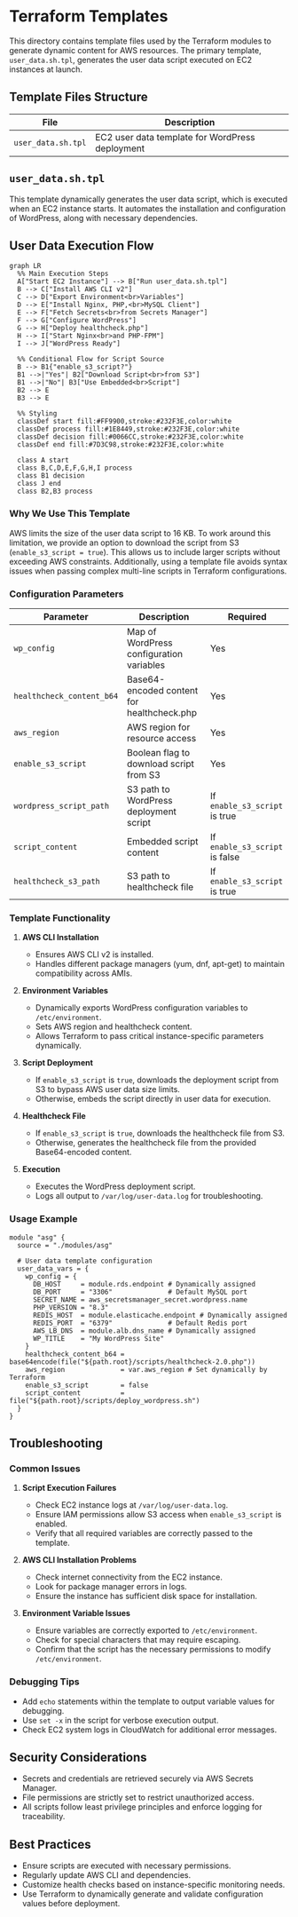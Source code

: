 # Terraform Templates

This directory contains template files used by the Terraform modules to generate dynamic content for AWS resources. The primary template, `user_data.sh.tpl`, generates the user data script executed on EC2 instances at launch.

## Template Files Structure

| File               | Description                                     |
|--------------------|-------------------------------------------------|
| `user_data.sh.tpl` | EC2 user data template for WordPress deployment |

## `user_data.sh.tpl`

This template dynamically generates the user data script, which is executed when an EC2 instance starts. It automates the installation and configuration of WordPress, along with necessary dependencies.

## User Data Execution Flow

```mermaid
graph LR
  %% Main Execution Steps
  A["Start EC2 Instance"] --> B["Run user_data.sh.tpl"]
  B --> C["Install AWS CLI v2"]
  C --> D["Export Environment<br>Variables"]
  D --> E["Install Nginx, PHP,<br>MySQL Client"]
  E --> F["Fetch Secrets<br>from Secrets Manager"]
  F --> G["Configure WordPress"]
  G --> H["Deploy healthcheck.php"]
  H --> I["Start Nginx<br>and PHP-FPM"]
  I --> J["WordPress Ready"]
  
  %% Conditional Flow for Script Source
  B --> B1{"enable_s3_script?"}
  B1 -->|"Yes"| B2["Download Script<br>from S3"]
  B1 -->|"No"| B3["Use Embedded<br>Script"]
  B2 --> E
  B3 --> E
  
  %% Styling
  classDef start fill:#FF9900,stroke:#232F3E,color:white
  classDef process fill:#1E8449,stroke:#232F3E,color:white
  classDef decision fill:#0066CC,stroke:#232F3E,color:white
  classDef end fill:#7D3C98,stroke:#232F3E,color:white
  
  class A start
  class B,C,D,E,F,G,H,I process
  class B1 decision
  class J end
  class B2,B3 process
```

### Why We Use This Template

AWS limits the size of the user data script to 16 KB. To work around this limitation, we provide an option to download the script from S3 (`enable_s3_script = true`). This allows us to include larger scripts without exceeding AWS constraints. Additionally, using a template file avoids syntax issues when passing complex multi-line scripts in Terraform configurations.

### Configuration Parameters

| Parameter                 | Description                                | Required                       |
|---------------------------|--------------------------------------------|--------------------------------|
| `wp_config`               | Map of WordPress configuration variables   | Yes                            |
| `healthcheck_content_b64` | Base64-encoded content for healthcheck.php | Yes                            |
| `aws_region`              | AWS region for resource access             | Yes                            |
| `enable_s3_script`        | Boolean flag to download script from S3    | Yes                            |
| `wordpress_script_path`   | S3 path to WordPress deployment script     | If `enable_s3_script` is true  |
| `script_content`          | Embedded script content                    | If `enable_s3_script` is false |
| `healthcheck_s3_path`     | S3 path to healthcheck file                | If `enable_s3_script` is true  |

### Template Functionality

1. **AWS CLI Installation**
   - Ensures AWS CLI v2 is installed.
   - Handles different package managers (yum, dnf, apt-get) to maintain compatibility across AMIs.

2. **Environment Variables**
   - Dynamically exports WordPress configuration variables to `/etc/environment`.
   - Sets AWS region and healthcheck content.
   - Allows Terraform to pass critical instance-specific parameters dynamically.

3. **Script Deployment**
   - If `enable_s3_script` is `true`, downloads the deployment script from S3 to bypass AWS user data size limits.
   - Otherwise, embeds the script directly in user data for execution.

4. **Healthcheck File**
   - If `enable_s3_script` is `true`, downloads the healthcheck file from S3.
   - Otherwise, generates the healthcheck file from the provided Base64-encoded content.

5. **Execution**
   - Executes the WordPress deployment script.
   - Logs all output to `/var/log/user-data.log` for troubleshooting.

### Usage Example

```hcl
module "asg" {
  source = "./modules/asg"
  
  # User data template configuration
  user_data_vars = {
    wp_config = {
      DB_HOST     = module.rds.endpoint # Dynamically assigned
      DB_PORT     = "3306"              # Default MySQL port
      SECRET_NAME = aws_secretsmanager_secret.wordpress.name
      PHP_VERSION = "8.3"
      REDIS_HOST  = module.elasticache.endpoint # Dynamically assigned
      REDIS_PORT  = "6379"              # Default Redis port
      AWS_LB_DNS  = module.alb.dns_name # Dynamically assigned
      WP_TITLE    = "My WordPress Site"
    }
    healthcheck_content_b64 = base64encode(file("${path.root}/scripts/healthcheck-2.0.php"))
    aws_region              = var.aws_region # Set dynamically by Terraform
    enable_s3_script        = false
    script_content          = file("${path.root}/scripts/deploy_wordpress.sh")
  }
}
```

## Troubleshooting

### Common Issues

1. **Script Execution Failures**
   - Check EC2 instance logs at `/var/log/user-data.log`.
   - Ensure IAM permissions allow S3 access when `enable_s3_script` is enabled.
   - Verify that all required variables are correctly passed to the template.

2. **AWS CLI Installation Problems**
   - Check internet connectivity from the EC2 instance.
   - Look for package manager errors in logs.
   - Ensure the instance has sufficient disk space for installation.

3. **Environment Variable Issues**
   - Ensure variables are correctly exported to `/etc/environment`.
   - Check for special characters that may require escaping.
   - Confirm that the script has the necessary permissions to modify `/etc/environment`.

### Debugging Tips

- Add `echo` statements within the template to output variable values for debugging.
- Use `set -x` in the script for verbose execution output.
- Check EC2 system logs in CloudWatch for additional error messages.

## Security Considerations

- Secrets and credentials are retrieved securely via AWS Secrets Manager.
- File permissions are strictly set to restrict unauthorized access.
- All scripts follow least privilege principles and enforce logging for traceability.

## Best Practices

- Ensure scripts are executed with necessary permissions.
- Regularly update AWS CLI and dependencies.
- Customize health checks based on instance-specific monitoring needs.
- Use Terraform to dynamically generate and validate configuration values before deployment.